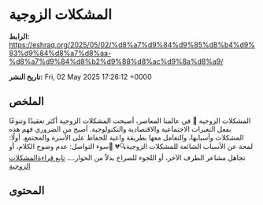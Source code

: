 # المشكلات الزوجية

**الرابط:** https://eshraq.org/2025/05/02/%d8%a7%d9%84%d9%85%d8%b4%d9%83%d9%84%d8%a7%d8%aa-%d8%a7%d9%84%d8%b2%d9%88%d8%ac%d9%8a%d8%a9/

**تاريخ النشر:** Fri, 02 May 2025 17:26:12 +0000

## الملخص

المشكلات الزوجية 👫 في عالمنا المعاصر، أصبحت المشكلات الزوجية أكثر تعقيدًا وتنوعًا بفعل التغيرات الاجتماعية والاقتصادية والتكنولوجية. أصبح من الضروري فهم هذه المشكلات وأسبابها، والتعامل معها بطريقة واعية للحفاظ على الأسرة والمجتمع. أولًا: لمحة عن الأسباب الشائعة للمشكلات الزوجية🔍💔 🔹سوء التواصل: عدم وضوح الكلام، أو تجاهل مشاعر الطرف الآخر، أو اللجوء للصراخ بدلاً من الحوار.&#8230; <a class="more-link" href="https://eshraq.org/2025/05/02/%d8%a7%d9%84%d9%85%d8%b4%d9%83%d9%84%d8%a7%d8%aa-%d8%a7%d9%84%d8%b2%d9%88%d8%ac%d9%8a%d8%a9/">تابع قراءة<span class="screen-reader-text">المشكلات الزوجية</span></a>

## المحتوى


